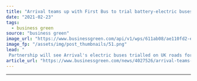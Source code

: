 ```yaml
---
title: "Arrival teams up with First Bus to trial battery-electric buses on UK roads"
date: "2021-02-23"
tags: 
  - business green
source: "business green"
image_url: "https://www.businessgreen.com/api/v1/wps/611ab08/ae110fd2-e61f-48e1-8d54-4572e0357fd4/2/Arrival-First-Bus-shorter-street-view-185x114.png"
image_fp: "/assets/img/post_thumbnails/51.png"
lead: "
 Partnership will see Arrival's electric buses trialled on UK roads for the first time later this year ..."
article_url: "https://www.businessgreen.com/news/4027526/arrival-teams-bus-trial-battery-electric-buses-uk-roads"
---
```


---
